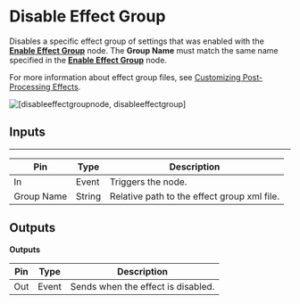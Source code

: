 # Disable Effect Group<a name="disable-effect-group-node"></a>

Disables a specific effect group of settings that was enabled with the **[Enable Effect Group](enable-effect-group-node.md)** node\. The **Group Name** must match the same name specified in the **[Enable Effect Group](enable-effect-group-node.md)** node\.

For more information about effect group files, see [Customizing Post\-Processing Effects](effect-groups-customizing-intro.md)\.

![\[disableeffectgroupnode, disableeffectgroup\]](http://docs.aws.amazon.com/lumberyard/latest/userguide/images/scriptcanvasnodes/script-canvas-disable-effect-group-node.png)

## Inputs<a name="disable-effect-group-node-input"></a>


****  

| Pin | Type | Description | 
| --- | --- | --- | 
| In | Event | Triggers the node\. | 
| Group Name | String | Relative path to the effect group xml file\. | 

## Outputs<a name="disable-effect-group-node-output"></a>


**Outputs**  

| Pin | Type | Description | 
| --- | --- | --- | 
| Out | Event | Sends when the effect is disabled\. | 